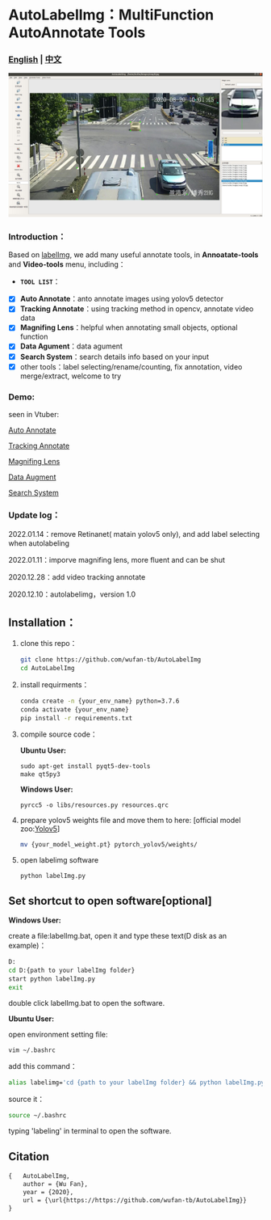 # AutoLabelImg：MultiFunction AutoAnnotate Tools

### [<u>English</u>](./readme.md)    |    [<u>中文</u>](./readme_CN.md)

![AutoLabelImg](./demo/demo.png)

### Introduction：

Based on [labelImg](https://github.com/tzutalin/labelImg), we add many useful annotate tools, in **Annoatate-tools** and **Video-tools** menu, including：

- **`TOOL LIST`**：
- [x] **Auto Annotate**：anto annotate images using yolov5 detector
- [x] **Tracking Annotate**：using tracking method in opencv, annotate video data
- [x] **Magnifing Lens**：helpful when annotating small objects, optional function
- [x] **Data Agument**：data agument
- [x] **Search System**：search details info based on your input
- [x] other tools：label selecting/rename/counting, fix annotation, video merge/extract, welcome to try

### Demo:

seen in Vtuber:

[Auto Annotate](https://www.bilibili.com/video/BV1Uu411Q7WW/)

[Tracking Annotate](https://www.bilibili.com/video/BV1XT4y1X7At/)

[Magnifing Lens](https://www.bilibili.com/video/BV1nL4y1G7qm/)

[Data Augment](https://www.bilibili.com/video/BV1Vu411R7Km/)

[Search System](https://www.bilibili.com/video/BV1ZL4y137ar/)

### Update log：

2022.01.14：remove Retinanet( matain yolov5 only), and add label selecting when autolabeling

2022.01.11：imporve magnifing lens, more fluent and can be shut

2020.12.28：add video tracking annotate

2020.12.10：autolabelimg，version 1.0

## Installation：

1. clone this repo：

   ```bash
   git clone https://github.com/wufan-tb/AutoLabelImg
   cd AutoLabelImg
   ```

2. install requirments：

   ```bash
   conda create -n {your_env_name} python=3.7.6
   conda activate {your_env_name}
   pip install -r requirements.txt
   ```

3. compile source code：

   **Ubuntu User:**
   
   ```
   sudo apt-get install pyqt5-dev-tools
   make qt5py3
   ```
   
   **Windows User:**
   
   ```
   pyrcc5 -o libs/resources.py resources.qrc
   ```
   
4. prepare yolov5 weights file and move them to here: [official model zoo:[Yolov5](https://github.com/ultralytics/yolov5)]

   ```bash
   mv {your_model_weight.pt} pytorch_yolov5/weights/
   ```

5. open labelimg software

   ```
   python labelImg.py
   ```

## Set shortcut to open software[optional]

**Windows User:**

create a file:labelImg.bat, open it and type these text(D disk as an example)：

```bash
D:
cd D:{path to your labelImg folder}
start python labelImg.py
exit
```

double click labelImg.bat to open the software.

**Ubuntu User:**

open environment setting file: 

```bash
vim ~/.bashrc
```

add this command：

```bash
alias labelimg='cd {path to your labelImg folder} && python labelImg.py
```

source it：

```bash
source ~/.bashrc
```

typing 'labeling' in terminal to open the software.

## Citation

```
{   AutoLabelImg,
    author = {Wu Fan},
    year = {2020},
    url = {\url{https://https://github.com/wufan-tb/AutoLabelImg}}
}
```

